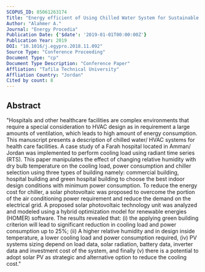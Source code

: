 ```yaml
---
SCOPUS_ID: 85061263174
Title: "Energy efficient of Using Chilled Water System for Sustainable Health Care Facility Operating by Solar Photovoltaic Technology"
Author: "Alahmer A."
Journal: "Energy Procedia"
Publication Date: {'$date': '2019-01-01T00:00:00Z'}
Publication Year: 2019
DOI: "10.1016/j.egypro.2018.11.092"
Source Type: "Conference Proceeding"
Document Type: "cp"
Document Type Description: "Conference Paper"
Affliation: "Tafila Technical University"
Affliation Country: "Jordan"
Cited by count: 8
---
```


## Abstract
"Hospitals and other healthcare facilities are complex environments that require a special consideration to HVAC design as in requirement a large amounts of ventilation, which leads to high amount of energy consumption. This manuscript presents a description of chilled water/ HVAC systems for health care facilities. A case study of a Farah hospital located in Amman/ Jordan was implemented to perform cooling load using radiant time series (RTS). This paper manipulates the effect of changing relative humidity with dry bulb temperature on the cooling load, power consumption and chiller selection using three types of building namely: commercial building, hospital building and green hospital building to choose the best indoor design conditions with minimum power consumption. To reduce the energy cost for chiller, a solar photovoltaic was proposed to overcome the portion of the air conditioning power requirement and reduce the demand on the electrical grid. A proposed solar photovoltaic technology unit was analyzed and modeled using a hybrid optimization model for renewable energies (HOMER) software. The results revealed that: (i) the applying green building criterion will lead to significant reduction in cooling load and power consumption up to 25%; (ii) A higher relative humidity and in design inside temperature, a lower cooling load and power consumption required, (iv) PV systems sizing depend on load data, solar radiation, battery data, inverter data and investment cost of the system, and finally (v) there is a potential to adopt solar PV as strategic and alternative option to reduce the cooling cost."
